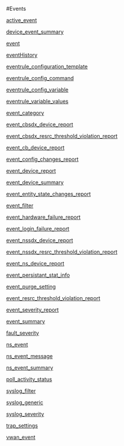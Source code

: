 #Events

[active_event](../events/active_event.md)
[device_event_summary](../events/device_event_summary.md)
[event](../events/event.md)
[eventHistory](../events/eventHistory.md)
[eventrule_configuration_template](../events/eventrule_configuration_template.md)
[eventrule_config_command](../events/eventrule_config_command.md)
[eventrule_config_variable](../events/eventrule_config_variable.md)
[eventrule_variable_values](../events/eventrule_variable_values.md)
[event_category](../events/event_category.md)
[event_cbsdx_device_report](../events/event_cbsdx_device_report.md)
[event_cbsdx_resrc_threshold_violation_report](../events/event_cbsdx_resrc_threshold_violation_report.md)
[event_cb_device_report](../events/event_cb_device_report.md)
[event_config_changes_report](../events/event_config_changes_report.md)
[event_device_report](../events/event_device_report.md)
[event_device_summary](../events/event_device_summary.md)
[event_entity_state_changes_report](../events/event_entity_state_changes_report.md)
[event_filter](../events/event_filter.md)
[event_hardware_failure_report](../events/event_hardware_failure_report.md)
[event_login_failure_report](../events/event_login_failure_report.md)
[event_nssdx_device_report](../events/event_nssdx_device_report.md)
[event_nssdx_resrc_threshold_violation_report](../events/event_nssdx_resrc_threshold_violation_report.md)
[event_ns_device_report](../events/event_ns_device_report.md)
[event_persistant_stat_info](../events/event_persistant_stat_info.md)
[event_purge_setting](../events/event_purge_setting.md)
[event_resrc_threshold_violation_report](../events/event_resrc_threshold_violation_report.md)
[event_severity_report](../events/event_severity_report.md)
[event_summary](../events/event_summary.md)
[fault_severity](../events/fault_severity.md)
[ns_event](../events/ns_event.md)
[ns_event_message](../events/ns_event_message.md)
[ns_event_summary](../events/ns_event_summary.md)
[poll_activity_status](../events/poll_activity_status.md)
[syslog_filter](../events/syslog_filter.md)
[syslog_generic](../events/syslog_generic.md)
[syslog_severity](../events/syslog_severity.md)
[trap_settings](../events/trap_settings.md)
[vwan_event](../events/vwan_event.md)



